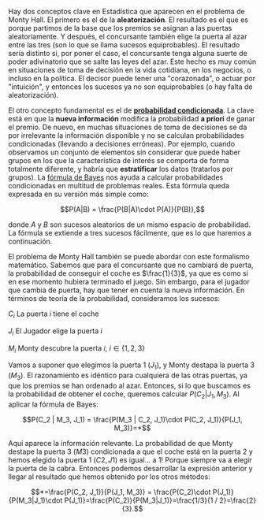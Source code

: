 Hay dos conceptos clave en Estadística que aparecen en el problema de Monty Hall.
El primero es el de la **aleatorización**. El resultado es el que es porque partimos
de la base que los premios se asignan a las puertas aleatoriamente. Y después,
el concursante también elige la puerta al azar entre las tres (son lo que se
llama sucesos equiprobables). El resultado sería distinto si, por poner el caso,
el concursante tenga alguna suerte de poder adivinatorio que se salte las leyes
del azar. Este hecho es muy común en situaciones de toma de decisión en la
vida cotidiana, en los negocios, o incluso en la política. El decisor puede
tener una "corazonada", o actuar por "intuición", y entonces los sucesos
ya no son equiprobables (o hay falta de aleatorización).

El otro concepto fundamental es el de **[probabilidad 
condicionada](http://emilio.lcano.com/b/eee/_book/ch-introprob.html#probabilidad-condicionada)**.
La clave está en que la **nueva información** modifica la probabilidad **a priori**
de ganar el premio. De nuevo, en muchas situaciones de toma de decisiones 
se da por irrelevante la información disponible y no se calculan probabilidades
condicionadas (llevando a decisiones erróneas). Por ejemplo, cuando
observamos un conjunto de elementos sin considerar que puede haber
grupos en los que la característica de interés se comporta de forma
totalmente diferente, y habría que **estratificar** los datos (tratarlos
por grupos). La [fórmula de Bayes](http://emilio.lcano.com/b/eee/_book/ch-introprob.html#probabilidad-total-y-fórmula-de-bayes) nos ayuda a calcular probabilidades 
condicionadas en multitud de problemas reales. Esta fórmula queda expresada
en su versión más simple como:

$$P(A|B) = \frac{P(B|A)\cdot P(A)}{P(B)},$$

donde $A$ y $B$ son sucesos aleatorios de un mismo espacio de probabilidad.
La fórmula se extiende a tres sucesos fácilmente, que es lo que haremos a
continuación.

El problema de Monty Hall también se
puede abordar con este formalismo matemático.
Sabemos que para el concursante que no cambiará de puerta, la probabilidad
de conseguir el coche es $\frac{1}{3}$, ya que es como si en ese momento
hubiera terminado el juego. Sin embargo, para el jugador que cambia de puerta,
hay que tener en cuenta la nueva información. En términos de teoría de la
probabilidad, consideramos los sucesos:

$C_i$ La puerta $i$ tiene el coche

$J_i$ El Jugador elige la puerta $i$

$M_i$ Monty descubre la puerta $i$, $i \in \{1, 2, 3\}$

Vamos a suponer que elegimos la puerta $1$ ($J_1$), y Monty destapa la puerta $3$ ($M_3$).
El razonamiento es idéntico
para cualquiera de las otras puertas, ya que los premios se han ordenado
al azar. Entonces, si lo que buscamos es la probabilidad de obtener el 
coche, queremos calcular $P(C_2 | J_1, M_3)$. Al aplicar la fórmula de Bayes:

$$P(C_2 | M_3, J_1) = \frac{P(M_3 | C_2, J_1)\cdot P(C_2, J_1)}{P(J_1, M_3)}=*$$

Aquí aparece la información relevante. La probabilidad de que Monty 
destape la puerta 3 ($M3$) condicionada a que el coche está en la puerta
2 y hemos elegido la puerta 1 ($C2, J1$) es igual... a 1! Porque siempre
va a elegir la puerta de la cabra. Entonces podemos desarrollar la expresión anterior
y llegar al resultado que hemos obtenido por los otros métodos:

$$*=\frac{P(C_2, J_1)}{P(J_1, M_3)} = \frac{P(C_2)\cdot P(J_1)}{P(M_3|J_1)\cdot P(J_1)}=\frac{P(C_2)}{P(M_3|J_1)}=\frac{1/3}{1 / 2}=\frac{2}{3}.$$

